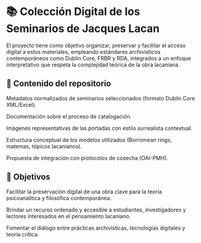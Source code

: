 # 📚 Colección Digital de los Seminarios de Jacques Lacan
El proyecto tiene como objetivo organizar, preservar y facilitar el acceso digital a estos materiales, empleando estándares archivísticos contemporáneos como Dublin Core, FRBR y RDA, integrados a un enfoque interpretativo que respeta la complejidad teórica de la obra lacaniana.


## 🧠 Contenido del repositorio
Metadatos normalizados de seminarios seleccionados (formato Dublin Core XML/Excel).

Documentación sobre el proceso de catalogación.

Imágenes representativas de las portadas con estilo surrealista contextual.

Estructura conceptual de los modelos utilizados (Borromean rings, matemas, tópicos lacanianos).

Propuesta de integración con protocolos de cosecha (OAI-PMH).

## 🎯 Objetivos
Facilitar la preservación digital de una obra clave para la teoría psicoanalítica y filosófica contemporánea.

Brindar un recurso ordenado y accesible a estudiantes, investigadores y lectores interesados en el pensamiento lacaniano.

Fomentar el diálogo entre prácticas archivísticas, tecnologías digitales y teoría crítica.

